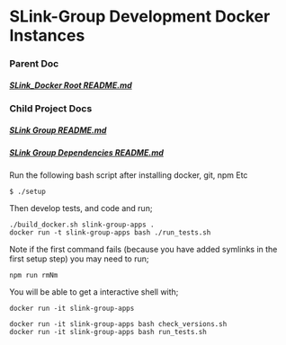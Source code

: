 # SLink-Group Development Docker Instances

### Parent Doc
##### [SLink_Docker Root README.md](../README.md)

### Child Project Docs
##### [SLink Group README.md](slink_group.ts.adligo.org/README.md)
##### [SLink Group Dependencies README.md](slink_group_deps.ts.adligo.org/README.md)

Run the following bash script after installing docker, git, npm Etc 

```
$ ./setup
```

Then develop tests, and code and run;

```
./build_docker.sh slink-group-apps .
docker run -t slink-group-apps bash ./run_tests.sh
```

Note if the first command fails (because you have added symlinks in the first setup step) you may need to run;

```
npm run rmNm
```

You will be able to get a interactive shell with;

```
docker run -it slink-group-apps
```

```
docker run -it slink-group-apps bash check_versions.sh
docker run -it slink-group-apps bash run_tests.sh
```